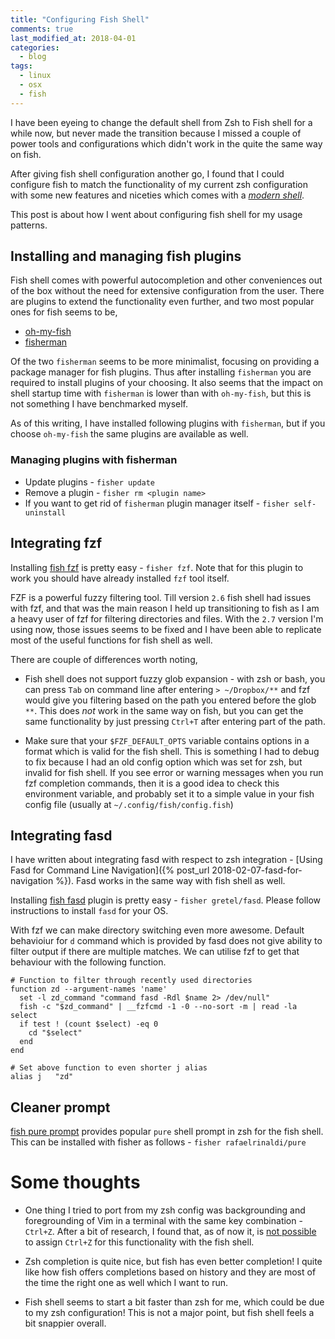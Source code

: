 ```yaml
---
title: "Configuring Fish Shell"
comments: true
last_modified_at: 2018-04-01
categories:
  - blog
tags:
  - linux
  - osx
  - fish
---
```


I have been eyeing to change the default shell from Zsh to Fish shell for a
while now, but never made the transition because I missed a couple of power
tools and configurations which didn't work in the quite the same way on fish.

After giving fish shell configuration another go, I found that I could
configure fish to match the functionality of my current zsh configuration with
some new features and niceties which comes with a [_modern shell_](https://fishshell.com/).

This post is about how I went about configuring fish shell for my usage
patterns.

## Installing and managing fish plugins

Fish shell comes with powerful autocompletion and other conveniences out of the
box without the need for extensive configuration from the user. There are
plugins to extend the functionality even further, and two most popular ones for
fish seems to be,

- [oh-my-fish](https://github.com/oh-my-fish/oh-my-fish)
- [fisherman](https://github.com/fisherman/fisherman)

Of the two `fisherman` seems to be more minimalist, focusing on providing a
package manager for fish plugins. Thus after installing `fisherman` you are
required to install plugins of your choosing. It also seems that the impact on
shell startup time with `fisherman` is lower than with `oh-my-fish`, but this is
not something I have benchmarked myself.

As of this writing, I have installed following plugins with `fisherman`, but if
you choose `oh-my-fish` the same plugins are available as well.

### Managing plugins with fisherman

- Update plugins - `fisher update`
- Remove a plugin - `fisher rm <plugin name>`
- If you want to get rid of `fisherman` plugin manager itself - `fisher self-uninstall`

## Integrating fzf

Installing [fish fzf](https://github.com/fisherman/fzf) is pretty easy -
`fisher fzf`. Note that for this plugin to work you should have already
installed `fzf` tool itself.

FZF is a powerful fuzzy filtering tool. Till version `2.6` fish shell had
issues with fzf, and that was the main reason I held up transitioning to fish
as I am a heavy user of fzf for filtering directories and files. With the `2.7`
version I'm using now, those issues seems to be fixed and I have been able to
replicate most of the useful functions for fish shell as well.

There are couple of differences worth noting,

- Fish shell does not support fuzzy glob expansion - with zsh or bash, you can
  press `Tab` on command line after entering `> ~/Dropbox/**` and fzf would
  give you filtering based on the path you entered before the glob `**`. This
  does *not* work in the same way on fish, but you can get the same
  functionality by just pressing `Ctrl+T` after entering part of the path.

- Make sure that your `$FZF_DEFAULT_OPTS` variable contains options in a format
  which is valid for the fish shell. This is something I had to debug to fix
  because I had an old config option which was set for zsh, but invalid for
  fish shell. If you see error or warning messages when you run fzf completion
  commands, then it is a good idea to check this environment variable, and
  probably set it to a simple value in your fish config file (usually at
  `~/.config/fish/config.fish`)

## Integrating fasd

I have written about integrating fasd with respect to zsh integration -
[Using Fasd for Command Line Navigation]({% post_url 2018-02-07-fasd-for-navigation %}).
Fasd works in the same way with fish shell as well.

Installing [fish fasd](https://github.com/fishgretel/fasd) plugin is pretty easy -
`fisher gretel/fasd`. Please follow instructions to install `fasd` for your OS.

With fzf we can make directory switching even more awesome. Default behavioiur
for `d` command which is provided by fasd does not give ability to filter
output if there are multiple matches. We can utilise fzf to get that
behaviour with the following function.

```fish
# Function to filter through recently used directories
function zd --argument-names 'name'
  set -l zd_command "command fasd -Rdl $name 2> /dev/null"
  fish -c "$zd_command" | __fzfcmd -1 -0 --no-sort -m | read -la select
  if test ! (count $select) -eq 0
    cd "$select"
  end
end

# Set above function to even shorter j alias
alias j   "zd"
```

## Cleaner prompt

[fish pure prompt](https://github.com/rafaelrinaldi/pure) provides popular
`pure` shell prompt in zsh for the fish shell. This can be installed with
fisher as follows - `fisher rafaelrinaldi/pure`

# Some thoughts

- One thing I tried to port from my zsh config was backgrounding and
  foregrounding of Vim in a terminal with the same key combination - `Ctrl+Z`.
  After a bit of research, I found that, as of now it, is 
  [not possible](https://stackoverflow.com/questions/30662735/how-to-map-ctrl-z-to-fg-in-fish)
  to assign `Ctrl+Z` for this functionality with the fish shell.

- Zsh completion is quite nice, but fish has even better completion! I quite
  like how fish offers completions based on history and they are most of the
  time the right one as well which I want to run.

- Fish shell seems to start a bit faster than zsh for me, which could be due to
  my zsh configuration! This is not a major point, but fish shell feels a bit
  snappier overall.
